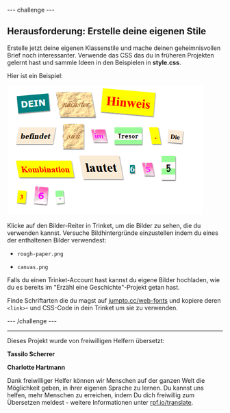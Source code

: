 --- challenge ---

## Herausforderung: Erstelle deine eigenen Stile

Erstelle jetzt deine eigenen Klassenstile und mache deinen geheimnisvollen Brief noch interessanter. Verwende das CSS das du in früheren Projekten gelernt hast und sammle Ideen in den Beispielen in **style.css**.

Hier ist ein Beispiel:

![Screenshot](images/letter-fonts-challenge3.png)

Klicke auf den Bilder-Reiter in Trinket, um die Bilder zu sehen, die du verwenden kannst. Versuche Bildhintergründe einzustellen indem du eines der enthaltenen Bilder verwendest:

+ `rough-paper.png`

+ `canvas.png`

Falls du einen Trinket-Account hast kannst du eigene Bilder hochladen, wie du es bereits im "Erzähl eine Geschichte"-Projekt getan hast.

Finde Schriftarten die du magst auf <a href="http://jumpto.cc/web-fonts" target="_blank">jumpto.cc/web-fonts</a> und kopiere deren `<link>`- und CSS-Code in dein Trinket um sie zu verwenden.

--- /challenge ---

***
Dieses Projekt wurde von freiwilligen Helfern übersetzt:

**Tassilo Scherrer**

**Charlotte Hartmann**

Dank freiwilliger Helfer können wir Menschen auf der ganzen Welt die Möglichkeit geben, in ihrer eigenen Sprache zu lernen. Du kannst uns helfen, mehr Menschen zu erreichen, indem Du dich freiwillig zum Übersetzen meldest - weitere Informationen unter [rpf.io/translate](https://rpf.io/translate).